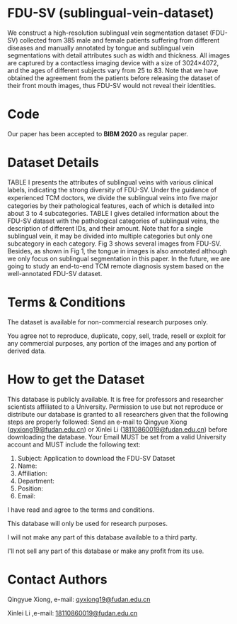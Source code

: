 # FDU-SV (sublingual-vein-dataset)

We construct a high-resolution sublingual vein segmentation dataset (FDU-SV) collected from 385 male and female patients suffering from different diseases and manually annotated by tongue and sublingual vein segmentations with detail attributes such as width and thickness. All images are captured by a contactless imaging device with a size of 3024×4072, and the ages of different subjects vary from 25 to 83. Note that we have obtained the agreement from the patients before releasing the dataset of their front mouth images, thus FDU-SV would not reveal their identities.

# Code

Our paper has been accepted to **BIBM 2020** as regular paper. 

# Dataset Details

TABLE I presents the attributes of sublingual veins with various clinical labels, indicating the strong diversity of FDU-SV. Under the guidance of experienced TCM doctors, we divide the sublingual veins into ﬁve major categories by their pathological features, each of which is detailed into about 3 to 4 subcategories. TABLE I gives detailed information about the FDU-SV dataset with the pathological categories of sublingual veins, the description of different IDs, and their amount. Note that for a single sublingual vein, it may be divided into multiple categories but only one subcategory in each category. Fig 3 shows several images from FDU-SV. Besides, as shown in Fig 1, the tongue in images is also annotated although we only focus on sublingual segmentation in this paper. In the future, we are going to study an end-to-end TCM remote diagnosis system based on the well-annotated FDU-SV dataset.

# Terms & Conditions

The dataset is available for non-commercial research purposes only.

You agree not to reproduce, duplicate, copy, sell, trade, resell or exploit for any commercial purposes, any portion of the images and any portion of derived data.

# How to get the Dataset

This database is publicly available. It is free for professors and researcher scientists affiliated to a University. Permission to use but not reproduce or distribute our database is granted to all researchers given that the following steps are properly followed: Send an e-mail to Qingyue Xiong (qyxiong19@fudan.edu.cn) or Xinlei Li (18110860019@fudan.edu.cn) before downloading the database. Your Email MUST be set from a valid University account and MUST include the following text:

1. Subject: Application to download the FDU-SV Dataset
2. Name:
3. Affiliation:
4. Department:
5. Position:
6. Email:

I have read and agree to the terms and conditions.

This database will only be used for research purposes.

I will not make any part of this database available to a third party.

I'll not sell any part of this database or make any profit from its use.

# Contact Authors

Qingyue Xiong, e-mail: qyxiong19@fudan.edu.cn

Xinlei Li ,e-mail: 18110860019@fudan.edu.cn




